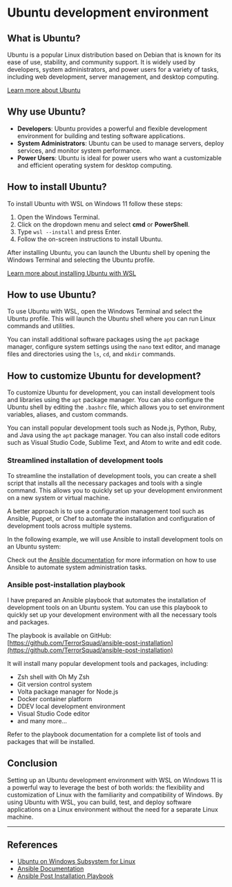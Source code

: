 # Ubuntu development environment

## What is Ubuntu?

Ubuntu is a popular Linux distribution based on Debian that is known for its ease of use, stability, and community support. It is widely used by developers, system administrators, and power users for a variety of tasks, including web development, server management, and desktop computing.

[Learn more about Ubuntu](https://ubuntu.com/)

## Why use Ubuntu?

- **Developers**: Ubuntu provides a powerful and flexible development environment for building and testing software applications.
- **System Administrators**: Ubuntu can be used to manage servers, deploy services, and monitor system performance.
- **Power Users**: Ubuntu is ideal for power users who want a customizable and efficient operating system for desktop computing.

## How to install Ubuntu?

To install Ubuntu with WSL on Windows 11 follow these steps:

1. Open the Windows Terminal.
2. Click on the dropdown menu and select **cmd** or **PowerShell**.
3. Type `wsl --install` and press Enter.
4. Follow the on-screen instructions to install Ubuntu.

After installing Ubuntu, you can launch the Ubuntu shell by opening the Windows Terminal and selecting the Ubuntu profile.

[Learn more about installing Ubuntu with WSL](https://learn.microsoft.com/en-us/windows/wsl/install)

## How to use Ubuntu?

To use Ubuntu with WSL, open the Windows Terminal and select the Ubuntu profile. This will launch the Ubuntu shell where you can run Linux commands and utilities.

You can install additional software packages using the `apt` package manager, configure system settings using the `nano` text editor, and manage files and directories using the `ls`, `cd`, and `mkdir` commands.

## How to customize Ubuntu for development?

To customize Ubuntu for development, you can install development tools and libraries using the `apt` package manager. You can also configure the Ubuntu shell by editing the `.bashrc` file, which allows you to set environment variables, aliases, and custom commands.

You can install popular development tools such as Node.js, Python, Ruby, and Java using the `apt` package manager. You can also install code editors such as Visual Studio Code, Sublime Text, and Atom to write and edit code.

### Streamlined installation of development tools

To streamline the installation of development tools, you can create a shell script that installs all the necessary packages and tools with a single command. This allows you to quickly set up your development environment on a new system or virtual machine.

A better approach is to use a configuration management tool such as Ansible, Puppet, or Chef to automate the installation and configuration of development tools across multiple systems.

In the following example, we will use Ansible to install development tools on an Ubuntu system:

Check out the [Ansible documentation](https://docs.ansible.com/) for more information on how to use Ansible to automate system administration tasks.

### Ansible post-installation playbook

I have prepared an Ansible playbook that automates the installation of development tools on an Ubuntu system. You can use this playbook to quickly set up your development environment with all the necessary tools and packages.

The playbook is available on GitHub: [https://github.com/TerrorSquad/ansible-post-installation](https://github.com/TerrorSquad/ansible-post-installation)

It will install many popular development tools and packages, including:

- Zsh shell with Oh My Zsh
- Git version control system
- Volta package manager for Node.js
- Docker container platform
- DDEV local development environment
- Visual Studio Code editor
- and many more...

Refer to the playbook documentation for a complete list of tools and packages that will be installed.

## Conclusion

Setting up an Ubuntu development environment with WSL on Windows 11 is a powerful way to leverage the best of both worlds: the flexibility and customization of Linux with the familiarity and compatibility of Windows. By using Ubuntu with WSL, you can build, test, and deploy software applications on a Linux environment without the need for a separate Linux machine.

---

## References

- [Ubuntu on Windows Subsystem for Linux](https://ubuntu.com/wsl)
- [Ansible Documentation](https://docs.ansible.com/)
- [Ansible Post Installation Playbook](https://github.com/TerrorSquad/ansible-post-installation)
